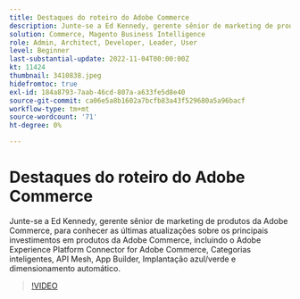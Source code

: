 ```yaml
---
title: Destaques do roteiro do Adobe Commerce
description: Junte-se a Ed Kennedy, gerente sênior de marketing de produtos da Adobe Commerce, para conhecer as últimas atualizações sobre os principais investimentos em produtos da Adobe Commerce
solution: Commerce, Magento Business Intelligence
role: Admin, Architect, Developer, Leader, User
level: Beginner
last-substantial-update: 2022-11-04T00:00:00Z
kt: 11424
thumbnail: 3410838.jpeg
hidefromtoc: true
exl-id: 184a8793-7aab-46cd-807a-a633fe5d8e40
source-git-commit: ca06e5a8b1602a7bcfb83a43f529680a5a96bacf
workflow-type: tm+mt
source-wordcount: '71'
ht-degree: 0%

---
```


# Destaques do roteiro do Adobe Commerce

Junte-se a Ed Kennedy, gerente sênior de marketing de produtos da Adobe Commerce, para conhecer as últimas atualizações sobre os principais investimentos em produtos da Adobe Commerce, incluindo o Adobe Experience Platform Connector for Adobe Commerce, Categorias inteligentes, API Mesh, App Builder, Implantação azul/verde e dimensionamento automático.

>[!VIDEO](https://video.tv.adobe.com/v/3410838/?quality=12&learn=on)
